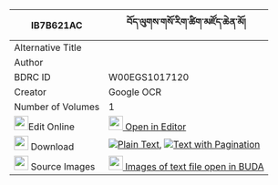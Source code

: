 |IB7B621AC|བོད་ལུགས་གསོ་རིག་ཚིག་མཛོད་ཆེན་མོ། 
| --- | --- 
|Alternative Title |
|Author | 
|BDRC ID | W00EGS1017120
|Creator | Google OCR
|Number of Volumes| 1
|<img width="25" src="https://img.icons8.com/color/25/000000/edit-property.png">Edit Online| [<img width="25" src="https://avatars.githubusercontent.com/u/45091458?s=200&v=4"> Open in Editor](http://editor.openpecha.org/IB7B621AC)
|<img width="25" src="https://img.icons8.com/fluent/48/000000/download-2.png"/>  Download | [![](https://img.icons8.com/color/20/000000/txt.png)Plain Text](https://github.com/Openpecha/IB7B621AC/releases/download/v1/boluk_sorik_tsikdzo_chen_mo_plain_IB7B621AC.zip), [![](https://img.icons8.com/color/20/000000/txt.png)Text with Pagination](https://github.com/Openpecha/IB7B621AC/releases/download/v1/boluk_sorik_tsikdzo_chen_mo_pages_IB7B621AC.zip)
|<img width="25" src="https://img.icons8.com/plasticine/100/000000/pictures-folder.png"/>  Source Images | [<img width="25" src="https://library.bdrc.io/icons/BUDA-small.svg"> Images of text file open in BUDA](https://library.bdrc.io/show/bdr:W00EGS1017120)